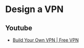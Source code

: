 # Design a VPN


## Youtube

- [Build Your Own VPN | Free VPN](https://www.youtube.com/watch?v=6UIEtF-Hl2E)